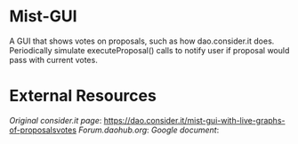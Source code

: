 # Mist-GUI
A GUI that shows votes on proposals, such as how dao.consider.it does.
Periodically simulate executeProposal() calls to notify user if proposal would pass with current votes.

# External Resources
*Original consider.it page*: https://dao.consider.it/mist-gui-with-live-graphs-of-proposalsvotes
*Forum.daohub.org*: 
*Google document*:
